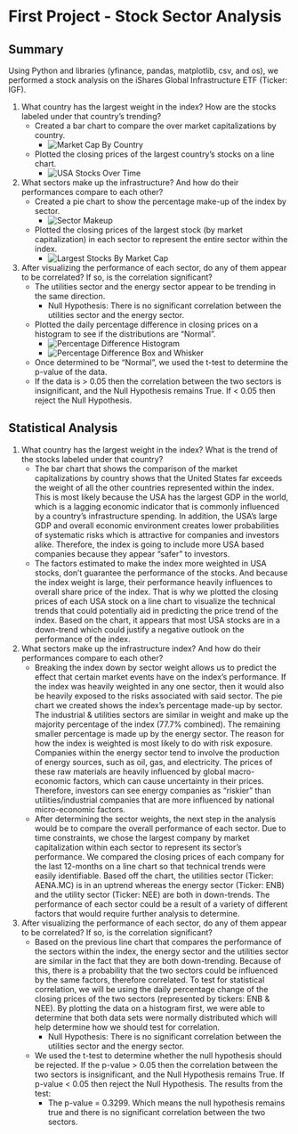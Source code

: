 # First Project - Stock Sector Analysis

## Summary

Using Python and libraries (yfinance, pandas, matplotlib, csv, and os), we performed a stock analysis on the iShares Global Infrastructure ETF (Ticker: IGF).

1.	What country has the largest weight in the index? How are the stocks labeled under that country’s trending?
    -	Created a bar chart to compare the over market capitalizations by country. 
        - ![Market Cap By Country](./output_files/country_market_value.png)
    -	Plotted the closing prices of the largest country’s stocks on a line chart. 
        - ![USA Stocks Over Time](./output_files/american_stock_performance.png)
2.	What sectors make up the infrastructure? And how do their performances compare to each other? 
    -	Created a pie chart to show the percentage make-up of the index by sector.
        - ![Sector Makeup](./output_files/sector_market_value.png)
    -	Plotted the closing prices of the largest stock (by market capitalization) in each sector to represent the entire sector within the index.
        - ![Largest Stocks By Market Cap](./output_files/topsectorstockanalysis.png)
3.	After visualizing the performance of each sector, do any of them appear to be correlated? If so, is the correlation significant?
    -	The utilities sector and the energy sector appear to be trending in the same direction.
        -	Null Hypothesis: There is no significant correlation between the utilities sector and the energy sector. 
    -	Plotted the daily percentage difference in closing prices on a histogram to see if the distributions are “Normal”. 
        - ![Percentage Difference Histogram](./output_files/distribution_occurrences_percentile_changes.png)
        - ![Percentage Difference Box and Whisker](./output_files/percentage_changes_box_whisker.png)
    -	Once determined to be “Normal”, we used the t-test to determine the p-value of the data. 
    -	If the data is > 0.05 then the correlation between the two sectors is insignificant, and the Null Hypothesis remains True. If < 0.05 then reject the Null Hypothesis.


## Statistical Analysis

1.	What country has the largest weight in the index? What is the trend of the stocks labeled under that country?
    -	The bar chart that shows the comparison of the market capitalizations by country shows that the United States far exceeds the weight of all the other countries represented within the index. This is most likely because the USA has the largest GDP in the world, which is a lagging economic indicator that is commonly influenced by a country’s infrastructure spending. In addition, the USA’s large GDP and overall economic environment creates lower probabilities of systematic risks which is attractive for companies and investors alike. Therefore, the index is going to include more USA based companies because they appear “safer” to investors. 
    -	The factors estimated to make the index more weighted in USA stocks, don’t guarantee the performance of the stocks. And because the index weight is large, their performance heavily influences to overall share price of the index. That is why we plotted the closing prices of each USA stock on a line chart to visualize the technical trends that could potentially aid in predicting the price trend of the index. Based on the chart, it appears that most USA stocks are in a down-trend which could justify a negative outlook on the performance of the index. 
2.	What sectors make up the infrastructure index? And how do their performances compare to each other? 
    -	Breaking the index down by sector weight allows us to predict the effect that certain market events have on the index’s performance. If the index was heavily weighted in any one sector, then it would also be heavily exposed to the risks associated with said sector. The pie chart we created shows the index’s percentage made-up by sector. The industrial & utilities sectors are similar in weight and make up the majority percentage of the index (77.7% combined). The remaining smaller percentage is made up by the energy sector. The reason for how the index is weighted is most likely to do with risk exposure. Companies within the energy sector tend to involve the production of energy sources, such as oil, gas, and electricity. The prices of these raw materials are heavily influenced by global macro-economic factors, which can cause uncertainty in their prices. Therefore, investors can see energy companies as “riskier” than utilities/industrial companies that are more influenced by national micro-economic factors. 
    -	After determining the sector weights, the next step in the analysis would be to compare the overall performance of each sector. Due to time constraints, we chose the largest company by market capitalization within each sector to represent its sector’s performance. We compared the closing prices of each company for the last 12-months on a line chart so that technical trends were easily identifiable. Based off the chart, the utilities sector (Ticker: AENA.MC) is in an uptrend whereas the energy sector (Ticker: ENB) and the utility sector (Ticker: NEE) are both in down-trends. The performance of each sector could be a result of a variety of different factors that would require further analysis to determine. 
3.	After visualizing the performance of each sector, do any of them appear to be correlated? If so, is the correlation significant? 
    - Based on the previous line chart that compares the performance of the sectors within the index, the energy sector and the utilities sector are similar in the fact that they are both down-trending. Because of this, there is a probability that the two sectors could be influenced by the same factors, therefore correlated. To test for statistical correlation, we will be using the daily percentage change of the closing prices of the two sectors (represented by tickers: ENB & NEE). By plotting the data on a histogram first, we were able to determine that both data sets were normally distributed which will help determine how we should test for correlation.
        -	Null Hypothesis: There is no significant correlation between the utilities sector and the energy sector. 
    -	We used the t-test to determine whether the null hypothesis should be rejected. If the p-value > 0.05 then the correlation between the two sectors is insignificant, and the Null Hypothesis remains True. If p-value < 0.05 then reject the Null Hypothesis. The results from the test: 
        -	The p-value = 0.3299. Which means the null hypothesis remains true and there is no significant correlation between the two sectors.
        